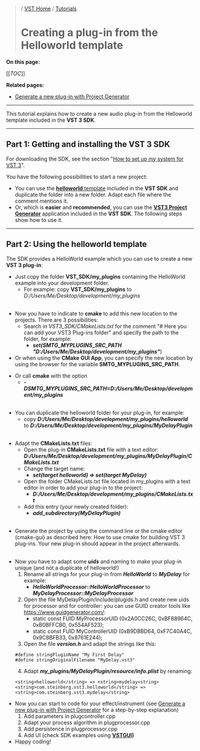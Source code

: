 >/ [VST Home](../Index.md) / [Tutorials](../Tutorials/Index.md)
>
># Creating a plug-in from the Helloworld template

**On this page:**

[[_TOC_]]

**Related pages:**

- [Generate a new plug-in with Project Generator](../Tutorials/Generate+new+plug-in+with+Project+Generator.md)

---

This tutorial explains how to create a new audio plug-in from the Helloworld template included in the **VST 3 SDK**.

---

## Part 1: Getting and installing the VST 3 SDK

For downloading the SDK, see the section "[How to set up my system for VST 3](../Getting+Started/How+to+setup+my+system.md)".

You have the following possibilities to start a new project:

- You can use the [**helloworld** template](../Tutorials/Creating+a+plug-in+from+the+Helloworld+template.md) included in the **VST SDK** and duplicate the folder into a new folder. Adapt each file where the comment mentions it.
- Or, which is **easier** and **recommended**, you can use the [**VST3 Project Generator**](../What+is+the+VST+3+SDK/Project+Generator.md) application included in the **VST SDK**. The following steps show how to use it.

---

## Part 2: Using the **helloworld** template

The SDK provides a HelloWorld example which you can use to create a new **VST 3 plug-in**:

- Just copy the folder **VST_SDK/my_plugins** containing the HelloWorld example into your development folder.
    - For example: copy **VST_SDK/my_plugins** to *D:/Users/Me/Desktop/development/my_plugins*</p><br>
- Now you have to indicate to **cmake** to add this new location to the projects. There are 3 possibilities:
    - Search in *VST3_SDK/CMakeLists.txt* for the comment "# Here you can add your VST3 Plug-ins folder" and specify the path to the folder, for example:
        - ***set(SMTG_MYPLUGINS_SRC_PATH "D:/Users/Me/Desktop/development/my_plugins"***)
- Or when using the **CMake GUI App**, you can specify the new location by using the browser for the variable **SMTG_MYPLUGINS_SRC_PATH**.</p>
- Or call **cmake** with the option
    - ***-DSMTG_MYPLUGINS_SRC_PATH=D:/Users/Me/Desktop/development/my_plugins***</p><br>
- You can duplicate the helloworld folder for your plug-in, for example:
    - copy ***D:/Users/Me/Desktop/development/my_plugins/helloworld*** to ***D:/Users/Me/Desktop/development/my_plugins/MyDelayPlugin***</p><br>
- Adapt the **CMakeLists.txt** files:
    - Open the plug-in **CMakeLists.txt** file with a text editor: ***D:/Users/Me/Desktop/development/my_plugins/MyDelayPlugin/CMakeLists.txt***
    - Change the target name:
        - ***set(target helloworld) => set(target MyDelay)***
    - Open the folder CMakeLists.txt file located in my_plugins with a text editor in order to add your plug-in to the project:
        - ***D:/Users/Me/Desktop/development/my_plugins/CMakeLists.txt***
    - Add this entry (your newly created folder):
        - ***add_subdirectory(MyDelayPlugin)***</p><br>
- Generate the project by using the command line or the cmake editor (cmake-gui) as described here: How to use cmake for building VST 3 plug-ins. Your new plug-in should appear in the project afterwards.</p><br>
- Now you have to adapt some ***uids*** and naming to make your plug-in unique (and not a duplicate of helloworld!)
    1. Rename all strings for your plug-in from ***HelloWorld*** to ***MyDelay*** for example:
        - ***HelloWorldProcessor::HelloWorldProcessor*** to ***MyDelayProcessor::MyDelayProcessor***
    2. Open the file MyDelayPlugin/include/plugids.h and create new uids for processor and for controller: you can use GUID creator tools like <https://www.guidgenerator.com/>:
        - static const FUID MyProcessorUID (0x2A0CC26C, 0xBF88964C, 0xB0BFFCB0, 0x554AF523);
        - static const FUID MyControllerUID (0xB9DBBD64, 0xF7C40A4C, 0x9C8BFB33, 0x8761E244);
    3. Open the file ***version.h*** and adapt the strings like this:
    ```
    #define stringPluginName "My First Delay"
    #define stringOriginalFilename "MyDelay.vst3"
    ```
    4. Adapt ***my_plugins/MyDelayPlugin/resource/info.plist*** by renaming:
    ```
    <string>helloworld</string> => <string>mydelay<string>
    <string>com.steinberg.vst3.helloworld</string> =><string>com.steinberg.vst3.mydelay</string>
- Now you can start to code for your effect/instrument (see [Generate a new plug-in with Project Generator](../Tutorials/Generate+new+plug-in+with+Project+Generator.md) for a step-by-step explanation)
    1. Add parameters in plugcontroller.cpp
    2. Adapt your process algorithm in plugprocessor.cpp
    3. Add persistence in plugprocessor.cpp
    4. Add UI (check SDK examples using **[VSTGUI](../What+is+the+VST+3+SDK/VSTGUI.md))**
- Happy coding!